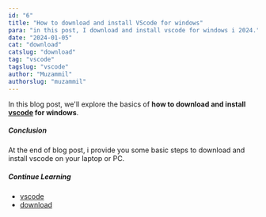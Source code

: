 ```yaml
---
id: "6"
title: "How to download and install VScode for windows"
para: "in this post, I download and install vscode for windows i 2024."
date: "2024-01-05"
cat: "download"
catslug: "download"
tag: "vscode"
tagslug: "vscode"
author: "Muzammil"
authorslug: "muzammil"
---
```


In this blog post, we'll explore the basics of **how to download and install [vscode](https://code.visualstudio.com/) for windows**.

##### Conclusion
At the end of blog post, i provide you some basic steps to download and install vscode on your laptop or PC.

##### Continue Learning

* [vscode](/)
* [download](/)